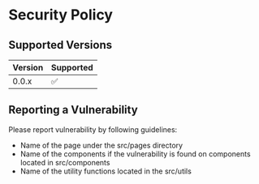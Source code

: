 # Security Policy

## Supported Versions

| Version | Supported          |
| ------- | ------------------ |
| 0.0.x   | :white_check_mark: |


## Reporting a Vulnerability

Please report vulnerability by following guidelines:

- Name of the page under the src/pages directory
- Name of the components if the vulnerability is found on components located in src/components
- Name of the utility functions located in the src/utils
